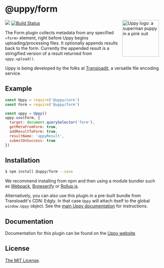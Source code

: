 # @uppy/form

<img src="https://uppy.io/images/logos/uppy-dog-head-arrow.svg" width="120" alt="Uppy logo: a superman puppy in a pink suit" align="right">

<a href="https://www.npmjs.com/package/@uppy/form"><img src="https://img.shields.io/npm/v/@uppy/form.svg?style=flat-square"></a>
<a href="https://travis-ci.org/transloadit/uppy"><img src="https://img.shields.io/travis/transloadit/uppy/master.svg?style=flat-square" alt="Build Status"></a>

The Form plugin collects metadata from any specified `<form>` element, right before Uppy begins uploading/processing files. It optionally appends results back to the form. Currently the appended result is a stringified version of a result returned from `uppy.upload()`.

Uppy is being developed by the folks at [Transloadit](https://transloadit.com), a versatile file encoding service.

## Example

```js
const Uppy = require('@uppy/core')
const Form = require('@uppy/form')

const uppy = Uppy()
uppy.use(Form, {
  target: document.querySelector('form'),
  getMetaFromForm: true,
  addResultToForm: true,
  resultName: 'uppyResult',
  submitOnSuccess: true
})
```

## Installation

```bash
$ npm install @uppy/form --save
```

We recommend installing from npm and then using a module bundler such as [Webpack](http://webpack.github.io/), [Browserify](http://browserify.org/) or [Rollup.js](http://rollupjs.org/).

Alternatively, you can also use this plugin in a pre-built bundle from Transloadit's CDN: Edgly. In that case `Uppy` will attach itself to the global `window.Uppy` object. See the [main Uppy documentation](https://uppy.io/docs/#Installation) for instructions.

## Documentation

Documentation for this plugin can be found on the [Uppy website](https://uppy.io/docs/form).

## License

[The MIT License](./LICENSE).
